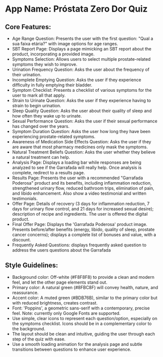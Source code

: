 # **App Name**: Próstata Zero Dor Quiz

## Core Features:

- Age Range Question: Presents the user with the first question: "Qual a sua faixa etária?" with image options for age ranges.
- SBT Report Page: Displays a page mimicking an SBT report about the product, incorporating a provided image.
- Symptoms Selection: Allows users to select multiple prostate-related symptoms they wish to improve.
- Urination Frequency Question: Asks the user about the frequency of their urination.
- Incomplete Emptying Question: Asks the user if they experience difficulty in fully emptying their bladder.
- Symptom Checklist: Presents a checklist of various symptoms for the user to mark all that apply.
- Strain to Urinate Question: Asks the user if they experience having to strain to begin urination.
- Sleep Quality Question: Asks the user about their quality of sleep and how often they wake up to urinate.
- Sexual Performance Question: Asks the user if their sexual performance has changed over the years.
- Symptom Duration Question: Asks the user how long they have been experiencing prostate-related symptoms.
- Awareness of Medication Side Effects Question: Asks the user if they are aware that most pharmacy medicines only mask the symptoms.
- Natural Treatment Beliefs Question: Asks the user whether they believe a natural treatment can help.
- Analysis Page: Displays a loading bar while responses are being analyzed to see if the Garrafada will really help. Once analysis is complete, redirect to a results page.
- Results Page: Presents the user with a recommended "Garrafada Poderosa" product and its benefits, including inflammation reduction, strengthened urinary flow, reduced bathroom trips, elimination of pain, and libido enhancement. Also show a video testimonial and written testimonials.
- Offer Page: Details of recovery (3 days for inflammation reduction, 7 days for urinary flow control, and 21 days for increased sexual desire); description of recipe and ingredients. The user is offered the digital product.
- Final Offer Page: Displays the 'Garrafada Poderosa' product image. Presents before/after benefits (energy, libido, quality of sleep, prostate cancer concerns); displays a complete list of bonuses and value, with a discount.
- Frequently Asked Questions: displays frequently asked question to address the users questions about the Garrafada

## Style Guidelines:

- Background color: Off-white (#F8F8F8) to provide a clean and modern feel, and let the other page elements stand out.
- Primary color: A natural green (#8FBC8F) will convey health, nature, and reassurance.
- Accent color: A muted green (#BDB76B), similar to the primary color but with reduced brightness, creates contrast. 
- Font: 'Poppins', a geometric sans-serif with a contemporary, precise feel. Note: currently only Google Fonts are supported.
- Use simple, clear icons to represent each question/option, especially on the symptoms checklist. Icons should be in a complementary color to the background.
- The layout should be clean and intuitive, guiding the user through each step of the quiz with ease.
- Use a smooth loading animation for the analysis page and subtle transitions between questions to enhance user experience.